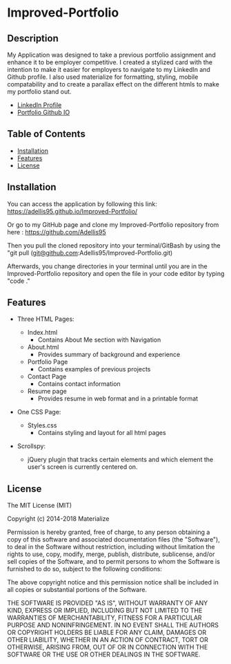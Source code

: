 # Improved-Portfolio

## Description

My Application was designed to take a previous portfolio assignment and enhance it to be employer competitive. I created a stylized card with the intention to make it easier for employers to navigate to my LinkedIn and Github profile. I also used materialize for formatting, styling, mobile compatability and to create a parallax effect on the different htmls to make my portfolio stand out.

- [LinkedIn Profile](https://www.linkedin.com/in/Austin-David-Ellis)
- [Portfolio Github IO](https://adellis95.github.io/Improved-Portfolio/)

## Table of Contents

- [Installation](#installation)
- [Features](#features)
- [License](#license)

## Installation

You can access the application by following this link: https://adellis95.github.io/Improved-Portfolio/

Or go to my GitHub page and clone my Improved-Portfolio repository from here : https://github.com/Adellis95

Then you pull the cloned repository into your terminal/GitBash by using the "git pull (git@github.com:Adellis95/Improved-Portfolio.git)

Afterwards, you change directories in your terminal until you are in the Improved-Portfolio repository and open the file in your code editor by typing "code ."

## Features

- Three HTML Pages:

  - Index.html
    - Contains About Me section with Navigation
  - About.html
    - Provides summary of background and experience
  - Portfolio Page
    - Contains examples of previous projects
  - Contact Page
    - Contains contact information
  - Resume page
    - Provides resume in web format and in a printable format

- One CSS Page:

  - Styles.css
    - Contains styling and layout for all html pages

- Scrollspy:
  - jQuery plugin that tracks certain elements and which element the user's screen is currently centered on.

## License

The MIT License (MIT)

Copyright (c) 2014-2018 Materialize

Permission is hereby granted, free of charge, to any person obtaining a copy
of this software and associated documentation files (the "Software"), to deal
in the Software without restriction, including without limitation the rights
to use, copy, modify, merge, publish, distribute, sublicense, and/or sell
copies of the Software, and to permit persons to whom the Software is
furnished to do so, subject to the following conditions:

The above copyright notice and this permission notice shall be included in all
copies or substantial portions of the Software.

THE SOFTWARE IS PROVIDED "AS IS", WITHOUT WARRANTY OF ANY KIND, EXPRESS OR
IMPLIED, INCLUDING BUT NOT LIMITED TO THE WARRANTIES OF MERCHANTABILITY,
FITNESS FOR A PARTICULAR PURPOSE AND NONINFRINGEMENT. IN NO EVENT SHALL THE
AUTHORS OR COPYRIGHT HOLDERS BE LIABLE FOR ANY CLAIM, DAMAGES OR OTHER
LIABILITY, WHETHER IN AN ACTION OF CONTRACT, TORT OR OTHERWISE, ARISING FROM,
OUT OF OR IN CONNECTION WITH THE SOFTWARE OR THE USE OR OTHER DEALINGS IN THE
SOFTWARE.
